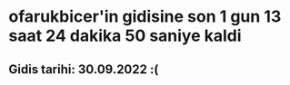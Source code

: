 # ofarukbicer'in gidisine son 1 gun 13 saat 24 dakika 50 saniye kaldi

## Gidis tarihi: 30.09.2022 :(